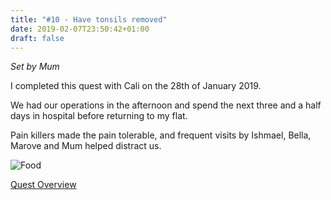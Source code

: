 ```yaml
---
title: "#10 - Have tonsils removed"
date: 2019-02-07T23:50:42+01:00
draft: false
---
```


*Set by Mum*

I completed this quest with Cali on the 28th of January 2019.

We had our operations in the afternoon and spend the next three and a half days in hospital before returning to my flat.

Pain killers made the pain tolerable, and frequent visits by Ishmael, Bella, Marove and Mum helped distract us.

![Food][food]

[Quest Overview](/en/quest)

[food]: /quest/quest-10_food.jpg